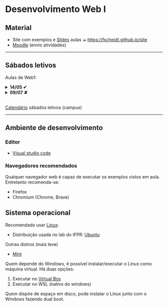 # Desenvolvimento Web I

## Material

- Site com exemplos e [Slides](https://fscheidt.github.io/site/#slides) aulas ➭ https://fscheidt.github.io/site
- [Moodle](https://ava.ifpr.edu.br/course/view.php?id=8670) (envio atividades)

---

## Sábados letivos

Aulas de Web1:
<details>
<summary><b>14/05 ✔</b></summary>
Atividades assíncronas: 
<ul>
<li>lista de exercícios slide 2, sobre listas ordenadas, sublistas
<li>ver pasta /aulas/aula02
<li>entrega: 24/05
</details>

<details>
<summary><b>09/07 ✘</b></summary>
</details>

<br>

[Calendário](https://foz.ifpr.edu.br/alunos/calendario-academico/) sábados letivos (campus)

---

## Ambiente de desenvolvimento

### Editor

- [Visual studio code](https://code.visualstudio.com/)

### Navegadores recomendados
Qualquer navegador web é capaz de executar os exemplos vistos em aula. Entretanto recomenda-se:
- Firefox
- Chromium (Chrome, Brave)

## Sistema operacional
Recomendado usar [Linux](https://pt.wikipedia.org/wiki/Linux):
- Distribuição usada no lab do IFPR: [Ubuntu](https://ubuntu.com/download/desktop)

Outras distros (mais leve)
- [Mint](https://linuxmint.com/)

Quem depende do Windows, é possível instalar/executar o Linux como máquina virtual. Há duas opções:
1. Executar no [Virtual Box](https://www.virtualbox.org/)
1. Executar no WSL (nativo do windows)

Quem dispõe de espaço em disco, pode instalar o Linux junto com o Windows fazendo dual boot.
